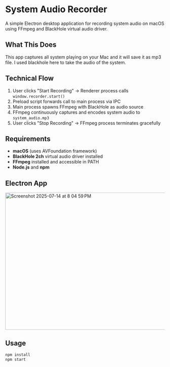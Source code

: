 # System Audio Recorder

A simple Electron desktop application for recording system audio on macOS using FFmpeg and BlackHole virtual audio driver.

## What This Does

This app captures all system playing on your Mac and it will save it as mp3 file. I used blackhole here to take the audio of the system. 


## Technical Flow

1. User clicks "Start Recording" → Renderer process calls `window.recorder.start()`
2. Preload script forwards call to main process via IPC
3. Main process spawns FFmpeg with BlackHole as audio source
4. FFmpeg continuously captures and encodes system audio to `system_audio.mp3`
5. User clicks "Stop Recording" → FFmpeg process terminates gracefully

## Requirements

- **macOS** (uses AVFoundation framework)
- **BlackHole 2ch** virtual audio driver installed
- **FFmpeg** installed and accessible in PATH
- **Node.js** and **npm**

## Electron App

<img width="629" height="432" alt="Screenshot 2025-07-14 at 8 04 59 PM" src="https://github.com/user-attachments/assets/9189fe78-075c-47f7-9ee1-7e453bfae1b6" />

## Usage

```bash
npm install
npm start
```


